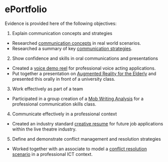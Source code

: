 # ePortfolio
Evidence is provided here of the following objectives:
1. Explain communication concepts and strategies
  - Researched [communication concepts](https://i.redd.it/37m4ofhkph041.png) in real world scenarios.
  - Researched a summary of key [communication strategies](https://www.usa.edu/wp-content/uploads/2020/02/effective-communication-skills-post-image-@2x.png).
2. Show confidence and skills in oral communications and presentations
  - Created a [voice demo reel](https://1drv.ms/u/s!Av5zIpU4Ih_Wh29qkZl6U6DM5wM0?e=Wl0sq4) for professional voice acting applications.
  - Put together a presentation on [Augmented Reality for the Elderly](AR%20for%20the%20Elderly.pptx) and presented this orally in front of a university class.
3. Work effectively as part of a team
  - Participated in a group creation of a [Mob Writing Analysis](Mob%20Writing%20Analysis.docx) for a professional communication skills class.
4. Communicate effectively in a professional context
  - Created an industry standard [creative resume](JACINTA%20FRIZELLE%20CREATIVE%20INDUSTRY%20RESUME%202020.docx) for future job applications within the live theatre industry.
5. Define and demonstrate conflict management and resolution strategies
  - Worked together with an associate to model a [conflict resolution scenario](CONFLICT%20RESOLUTION%20SCRIPT%20.docx) in a professional ICT context.
